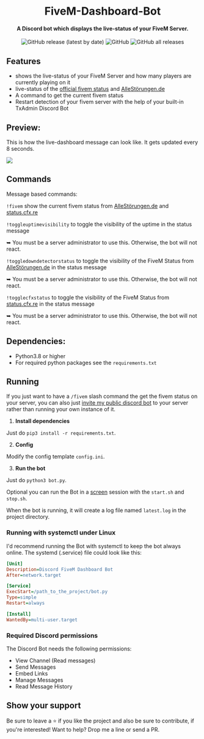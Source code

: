 <div align="center">
  <p>
    <h1>
      FiveM-Dashboard-Bot
    </h1>
    <h4>A Discord bot which displays the live-status of your FiveM Server.</h4>
    <img alt="GitHub release (latest by date)" src="https://img.shields.io/github/v/release/Commandserver/FiveM-Dashboard-Bot">
    <img alt="GitHub" src="https://img.shields.io/github/license/Commandserver/FiveM-Dashboard-Bot">
    <img alt="GitHub all releases" src="https://img.shields.io/github/downloads/Commandserver/FiveM-Dashboard-Bot/total">
  </p>
</div>

## Features

- shows the live-status of your FiveM Server and how many players are currently playing on it
- live-status of the [official fivem status](https://status.cfx.re/) and [AlleStörungen.de](https://allestörungen.de/stoerung/fivem/)
- A command to get the current fivem status
- Restart detection of your fivem server with the help of your built-in TxAdmin Discord Bot

## Preview:

This is how the live-dashboard message can look like. It gets updated every 8 seconds.

![](https://user-images.githubusercontent.com/44061123/165137815-6acaf05d-99ce-4701-a6a4-ed6a3ed1dc71.png)

## Commands

Message based commands:

`!fivem` show the current fivem status from [AlleStörungen.de](https://allestörungen.de/stoerung/fivem/) and [status.cfx.re](https://status.cfx.re/)

`!toggleuptimevisibility` to toggle the visibility of the uptime in the status message 

➥ You must be a server administrator to use this. Otherwise, the bot will not react.

`!toggledowndetectorstatus` to toggle the visibility of the FiveM Status from [AlleStörungen.de](https://allestörungen.de/stoerung/fivem/) in the status message 

➥ You must be a server administrator to use this. Otherwise, the bot will not react.

`!togglecfxstatus` to toggle the visibility of the FiveM Status from [status.cfx.re](https://status.cfx.re/api/v2/status.json) in the status message 

➥ You must be a server administrator to use this. Otherwise, the bot will not react.

## Dependencies:

- Python3.8 or higher
- For required python packages see the `requirements.txt`

## Running

If you just want to have a `/fivem` slash command the get the fivem status on your server, you can also just [invite my public discord bot](https://discord.com/api/oauth2/authorize?client_id=871415662109659156&permissions=280576&scope=bot%20applications.commands) to your server rather than running your own instance of it.

1. **Install dependencies**

Just do `pip3 install -r requirements.txt`.

2. **Config**

Modify the config template `config.ini`.

3. **Run the bot**

Just do `python3 bot.py`.

Optional you can run the Bot in a [screen](https://linuxize.com/post/how-to-use-linux-screen/) session with the `start.sh` and `stop.sh`.

When the bot is running, it will create a log file named `latest.log` in the project directory.

### Running with systemctl under Linux

I'd recommend running the Bot with systemctl to keep the bot always online.
The systemd (.service) file could look like this:

```ini
[Unit]
Description=Discord FiveM Dashboard Bot
After=network.target

[Service]
ExecStart=/path_to_the_project/bot.py
Type=simple
Restart=always

[Install]
WantedBy=multi-user.target
```

### Required Discord permissions

The Discord Bot needs the following permissions:

- View Channel (Read messages)
- Send Messages
- Embed Links
- Manage Messages
- Read Message History

## Show your support

Be sure to leave a ⭐️ if you like the project and also be sure to contribute, if you're interested! Want to help? Drop me a line or send a PR.